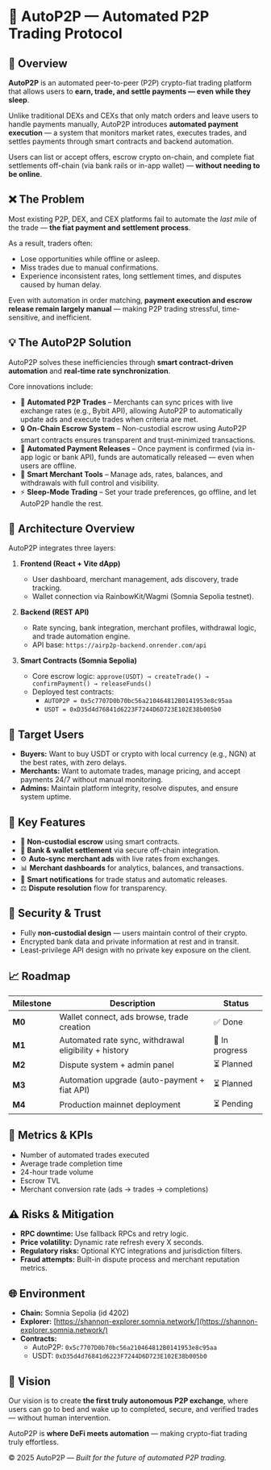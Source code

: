 # 🧠 AutoP2P — Automated P2P Trading Protocol

## 🚀 Overview

**AutoP2P** is an automated peer-to-peer (P2P) crypto-fiat trading platform that allows users to **earn, trade, and settle payments — even while they sleep**.

Unlike traditional DEXs and CEXs that only match orders and leave users to handle payments manually, AutoP2P introduces **automated payment execution** — a system that monitors market rates, executes trades, and settles payments through smart contracts and backend automation.

Users can list or accept offers, escrow crypto on-chain, and complete fiat settlements off-chain (via bank rails or in-app wallet) — **without needing to be online**.

## ❌ The Problem

Most existing P2P, DEX, and CEX platforms fail to automate the _last mile_ of the trade — **the fiat payment and settlement process**.

As a result, traders often:

- Lose opportunities while offline or asleep.
- Miss trades due to manual confirmations.
- Experience inconsistent rates, long settlement times, and disputes caused by human delay.

Even with automation in order matching, **payment execution and escrow release remain largely manual** — making P2P trading stressful, time-sensitive, and inefficient.

## 💡 The AutoP2P Solution

AutoP2P solves these inefficiencies through **smart contract-driven automation** and **real-time rate synchronization**.

Core innovations include:

- 🤖 **Automated P2P Trades** – Merchants can sync prices with live exchange rates (e.g., Bybit API), allowing AutoP2P to automatically update ads and execute trades when criteria are met.
- 🔒 **On-Chain Escrow System** – Non-custodial escrow using AutoP2P smart contracts ensures transparent and trust-minimized transactions.
- 💸 **Automated Payment Releases** – Once payment is confirmed (via in-app logic or bank API), funds are automatically released — even when users are offline.
- 🧮 **Smart Merchant Tools** – Manage ads, rates, balances, and withdrawals with full control and visibility.
- ⚡ **Sleep-Mode Trading** – Set your trade preferences, go offline, and let AutoP2P handle the rest.

## 🧱 Architecture Overview

AutoP2P integrates three layers:

1. **Frontend (React + Vite dApp)**

   - User dashboard, merchant management, ads discovery, trade tracking.
   - Wallet connection via RainbowKit/Wagmi (Somnia Sepolia testnet).

2. **Backend (REST API)**

   - Rate syncing, bank integration, merchant profiles, withdrawal logic, and trade automation engine.
   - API base: `https://airp2p-backend.onrender.com/api`

3. **Smart Contracts (Somnia Sepolia)**
   - Core escrow logic: `approve(USDT) → createTrade() → confirmPayment() → releaseFunds()`
   - Deployed test contracts:
     - `AUTOP2P = 0x5c7707D0b70bc56a210464812B0141953e8c95aa`
     - `USDT = 0xD35d4d76841d6223F7244D6D723E102E38b005b0`

## 👥 Target Users

- **Buyers:** Want to buy USDT or crypto with local currency (e.g., NGN) at the best rates, with zero delays.
- **Merchants:** Want to automate trades, manage pricing, and accept payments 24/7 without manual monitoring.
- **Admins:** Maintain platform integrity, resolve disputes, and ensure system uptime.

## 🧩 Key Features

- 🔗 **Non-custodial escrow** using smart contracts.
- 🏦 **Bank & wallet settlement** via secure off-chain integration.
- ⚙️ **Auto-sync merchant ads** with live rates from exchanges.
- 📊 **Merchant dashboards** for analytics, balances, and transactions.
- 🔔 **Smart notifications** for trade status and automatic releases.
- ⚖️ **Dispute resolution** flow for transparency.

## 🔐 Security & Trust

- Fully **non-custodial design** — users maintain control of their crypto.
- Encrypted bank data and private information at rest and in transit.
- Least-privilege API design with no private key exposure on the client.

## 📈 Roadmap

| Milestone | Description                                           | Status         |
| --------- | ----------------------------------------------------- | -------------- |
| **M0**    | Wallet connect, ads browse, trade creation            | ✅ Done        |
| **M1**    | Automated rate sync, withdrawal eligibility + history | 🔄 In progress |
| **M2**    | Dispute system + admin panel                          | ⏳ Planned     |
| **M3**    | Automation upgrade (auto-payment + fiat API)          | ⏳ Planned     |
| **M4**    | Production mainnet deployment                         | ⏳ Pending     |

## 🧮 Metrics & KPIs

- Number of automated trades executed
- Average trade completion time
- 24-hour trade volume
- Escrow TVL
- Merchant conversion rate (ads → trades → completions)

## ⚠️ Risks & Mitigation

- **RPC downtime:** Use fallback RPCs and retry logic.
- **Price volatility:** Dynamic rate refresh every X seconds.
- **Regulatory risks:** Optional KYC integrations and jurisdiction filters.
- **Fraud attempts:** Built-in dispute process and merchant reputation metrics.

## 🌐 Environment

- **Chain:** Somnia Sepolia (id 4202)
- **Explorer:** [https://shannon-explorer.somnia.network/](https://shannon-explorer.somnia.network/)
- **Contracts:**
  - AutoP2P: `0x5c7707D0b70bc56a210464812B0141953e8c95aa`
  - USDT: `0xD35d4d76841d6223F7244D6D723E102E38b005b0`

## 🧠 Vision

Our vision is to create **the first truly autonomous P2P exchange**, where users can go to bed and wake up to completed, secure, and verified trades — without human intervention.

AutoP2P is **where DeFi meets automation** — making crypto-fiat trading truly effortless.

© 2025 AutoP2P — _Built for the future of automated P2P trading._

